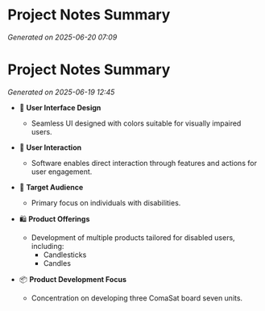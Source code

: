 # Project Notes Summary

*Generated on 2025-06-20 07:09*

# Project Notes Summary

*Generated on 2025-06-19 12:45*

- 🎨 **User Interface Design**
  - Seamless UI designed with colors suitable for visually impaired users.

- 🤝 **User Interaction**
  - Software enables direct interaction through features and actions for user engagement.

- 🎯 **Target Audience**
  - Primary focus on individuals with disabilities.

- 🛍️ **Product Offerings**
  - Development of multiple products tailored for disabled users, including:
    - Candlesticks
    - Candles

- 📦 **Product Development Focus**
  - Concentration on developing three ComaSat board seven units.